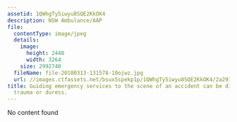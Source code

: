 ```yaml
---
assetid: 1QWhgTy5iwyu8SQE2KkOK4
description: NSW Ambulance/AAP
file:
  contentType: image/jpeg
  details:
    image:
      height: 2448
      width: 3264
    size: 2992740
  fileName: file-20180313-131578-10ojwz.jpg
  url: //images.ctfassets.net/bsux5spekp1p/1QWhgTy5iwyu8SQE2KkOK4/2a291cff076593afcd452131803c2264/file-20180313-131578-10ojwz.jpg
title: Guiding emergency services to the scene of an accident can be difficult following
  trauma or duress.
---
```

No content found